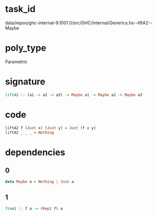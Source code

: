 
# task_id
data/repos/ghc-internal-9.1001.0/src/GHC/Internal/Generics.hs--liftA2--Maybe

# poly_type
Parametric

# signature
```haskell
liftA2 :: (a1 -> a2 -> a3) -> Maybe a1 -> Maybe a2 -> Maybe a3
```   

# code
```haskell
liftA2 f (Just x) (Just y) = Just (f x y)
liftA2 _ _ _ = Nothing
```

# dependencies
## 0
```haskell
data Maybe a = Nothing | Just a
```
## 1
```haskell
from1 :: f a -> (Rep1 f) a
```
